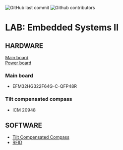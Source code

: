 ![GitHub last commit](https://img.shields.io/github/last-commit/jonacappelle/Embedded-Systems-II-Lab.svg)
![Github contributors](https://img.shields.io/github/contributors/jonacappelle/Embedded-Systems-II-Lab)
# LAB: Embedded Systems II

## HARDWARE

[Main board](https://github.com/jonacappelle/Embedded-Systems-II-Lab/tree/master/Hardware)  
[Power board](https://github.com/jonacappelle/Embedded-Systems-II-Lab/tree/master/Hardware)


### Main board

- EFM32HG322F64G-C-QFP48R


### Tilt compensated compass

- ICM 20948

## SOFTWARE

- [Tilt Compensated Compass](https://github.com/jonacappelle/Embedded-Systems-II-Lab/tree/master/Embedded_II_ICM_20948)
- [RFID]()
